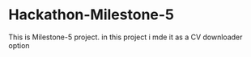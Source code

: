 # Hackathon-Milestone-5
This is Milestone-5 project. in this project i mde it as a CV downloader option
